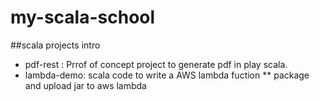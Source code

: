 # my-scala-school
##scala projects intro
* pdf-rest : Prrof of concept project to generate pdf in play scala.
* lambda-demo: scala code to write a AWS lambda fuction
** package and upload jar to aws lambda
